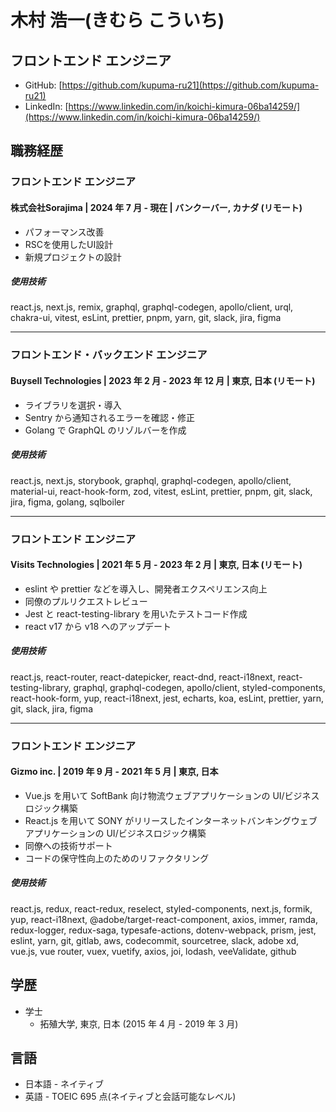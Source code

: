 # 木村 浩一(きむら こういち)

## フロントエンド エンジニア

- GitHub: [https://github.com/kupuma-ru21](https://github.com/kupuma-ru21)
- LinkedIn: [https://www.linkedin.com/in/koichi-kimura-06ba14259/](https://www.linkedin.com/in/koichi-kimura-06ba14259/)

## 職務経歴

### フロントエンド エンジニア

#### 株式会社Sorajima | 2024 年 7 月 - 現在 | バンクーバー, カナダ (リモート)

- パフォーマンス改善
- RSCを使用したUI設計
- 新規プロジェクトの設計

##### 使用技術

react.js, next.js, remix, graphql, graphql-codegen, apollo/client, urql, chakra-ui, vitest, esLint, prettier, pnpm, yarn, git, slack, jira, figma

---

### フロントエンド・バックエンド エンジニア

#### Buysell Technologies | 2023 年 2 月 - 2023 年 12 月 | 東京, 日本 (リモート)

- ライブラリを選択・導入
- Sentry から通知されるエラーを確認・修正
- Golang で GraphQL のリゾルバーを作成

##### 使用技術

react.js, next.js, storybook, graphql, graphql-codegen, apollo/client, material-ui, react-hook-form, zod, vitest, esLint, prettier, pnpm, git, slack, jira, figma, golang, sqlboiler

---

### フロントエンド エンジニア

#### Visits Technologies | 2021 年 5 月 - 2023 年 2 月 | 東京, 日本 (リモート)

- eslint や prettier などを導入し、開発者エクスペリエンス向上
- 同僚のプルリクエストレビュー
- Jest と react-testing-library を用いたテストコード作成
- react v17 から v18 へのアップデート

##### 使用技術

react.js, react-router, react-datepicker, react-dnd, react-i18next, react-testing-library, graphql, graphql-codegen, apollo/client, styled-components, react-hook-form, yup, react-i18next, jest, echarts, koa, esLint, prettier, yarn, git, slack, jira, figma

---

### フロントエンド エンジニア

#### Gizmo inc. | 2019 年 9 月 - 2021 年 5 月 | 東京, 日本

- Vue.js を用いて SoftBank 向け物流ウェブアプリケーションの UI/ビジネスロジック構築
- React.js を用いて SONY がリリースしたインターネットバンキングウェブアプリケーションの UI/ビジネスロジック構築
- 同僚への技術サポート
- コードの保守性向上のためのリファクタリング

##### 使用技術

react.js, redux, react-redux, reselect, styled-components, next.js, formik, yup, react-i18next, @adobe/target-react-component, axios, immer, ramda, redux-logger, redux-saga, typesafe-actions, dotenv-webpack, prism, jest, eslint, yarn, git, gitlab, aws, codecommit, sourcetree, slack, adobe xd, vue.js, vue router, vuex, vuetify, axios, joi, lodash, veeValidate, github

## 学歴

- 学士
  - 拓殖大学, 東京, 日本 (2015 年 4 月 - 2019 年 3 月)

## 言語

- 日本語 - ネイティブ
- 英語 - TOEIC 695 点(ネイティブと会話可能なレベル)

